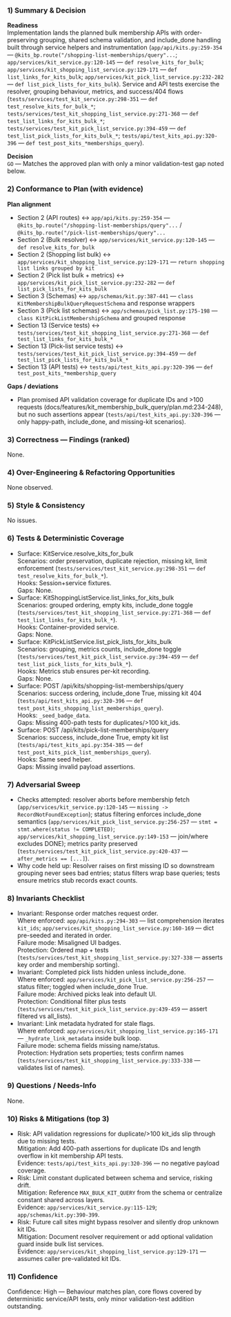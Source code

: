 ### 1) Summary & Decision
**Readiness**  
Implementation lands the planned bulk membership APIs with order-preserving grouping, shared schema validation, and include_done handling built through service helpers and instrumentation (`app/api/kits.py:259-354` — `@kits_bp.route("/shopping-list-memberships/query"...`; `app/services/kit_service.py:120-145` — `def resolve_kits_for_bulk`; `app/services/kit_shopping_list_service.py:129-171` — `def list_links_for_kits_bulk`; `app/services/kit_pick_list_service.py:232-282` — `def list_pick_lists_for_kits_bulk`). Service and API tests exercise the resolver, grouping behaviour, metrics, and success/404 flows (`tests/services/test_kit_service.py:298-351` — `def test_resolve_kits_for_bulk_*`; `tests/services/test_kit_shopping_list_service.py:271-368` — `def test_list_links_for_kits_bulk_*`; `tests/services/test_kit_pick_list_service.py:394-459` — `def test_list_pick_lists_for_kits_bulk_*`; `tests/api/test_kits_api.py:320-396` — `def test_post_kits_*memberships_query`).

**Decision**  
`GO` — Matches the approved plan with only a minor validation-test gap noted below.

### 2) Conformance to Plan (with evidence)
**Plan alignment**
- Section 2 (API routes) ↔ `app/api/kits.py:259-354` — `@kits_bp.route("/shopping-list-memberships/query"...` / `@kits_bp.route("/pick-list-memberships/query"...`
- Section 2 (Bulk resolver) ↔ `app/services/kit_service.py:120-145` — `def resolve_kits_for_bulk`
- Section 2 (Shopping list bulk) ↔ `app/services/kit_shopping_list_service.py:129-171` — `return shopping list links grouped by kit`
- Section 2 (Pick list bulk + metrics) ↔ `app/services/kit_pick_list_service.py:232-282` — `def list_pick_lists_for_kits_bulk`
- Section 3 (Schemas) ↔ `app/schemas/kit.py:387-441` — `class KitMembershipBulkQueryRequestSchema` and response wrappers
- Section 3 (Pick list schemas) ↔ `app/schemas/pick_list.py:175-198` — `class KitPickListMembershipSchema` and grouped response
- Section 13 (Service tests) ↔ `tests/services/test_kit_shopping_list_service.py:271-368` — `def test_list_links_for_kits_bulk_*`
- Section 13 (Pick-list service tests) ↔ `tests/services/test_kit_pick_list_service.py:394-459` — `def test_list_pick_lists_for_kits_bulk_*`
- Section 13 (API tests) ↔ `tests/api/test_kits_api.py:320-396` — `def test_post_kits_*membership_query`

**Gaps / deviations**
- Plan promised API validation coverage for duplicate IDs and >100 requests (docs/features/kit_membership_bulk_query/plan.md:234-248), but no such assertions appear (`tests/api/test_kits_api.py:320-396` — only happy-path, include_done, and missing-kit scenarios).

### 3) Correctness — Findings (ranked)
None.

### 4) Over-Engineering & Refactoring Opportunities
None observed.

### 5) Style & Consistency
No issues.

### 6) Tests & Deterministic Coverage
- Surface: KitService.resolve_kits_for_bulk  
  Scenarios: order preservation, duplicate rejection, missing kit, limit enforcement (`tests/services/test_kit_service.py:298-351` — `def test_resolve_kits_for_bulk_*`).  
  Hooks: Session+service fixtures.  
  Gaps: None.
- Surface: KitShoppingListService.list_links_for_kits_bulk  
  Scenarios: grouped ordering, empty kits, include_done toggle (`tests/services/test_kit_shopping_list_service.py:271-368` — `def test_list_links_for_kits_bulk_*`).  
  Hooks: Container-provided service.  
  Gaps: None.
- Surface: KitPickListService.list_pick_lists_for_kits_bulk  
  Scenarios: grouping, metrics counts, include_done toggle (`tests/services/test_kit_pick_list_service.py:394-459` — `def test_list_pick_lists_for_kits_bulk_*`).  
  Hooks: Metrics stub ensures per-kit recording.  
  Gaps: None.
- Surface: POST /api/kits/shopping-list-memberships/query  
  Scenarios: success ordering, include_done True, missing kit 404 (`tests/api/test_kits_api.py:320-396` — `def test_post_kits_shopping_list_memberships_query`).  
  Hooks: `_seed_badge_data`.  
  Gaps: Missing 400-path tests for duplicates/>100 kit_ids.
- Surface: POST /api/kits/pick-list-memberships/query  
  Scenarios: success, include_done True, empty kit list (`tests/api/test_kits_api.py:354-385` — `def test_post_kits_pick_list_memberships_query`).  
  Hooks: Same seed helper.  
  Gaps: Missing invalid payload assertions.

### 7) Adversarial Sweep
- Checks attempted: resolver aborts before membership fetch (`app/services/kit_service.py:120-145` — `missing -> RecordNotFoundException`); status filtering enforces include_done semantics (`app/services/kit_pick_list_service.py:256-257` — `stmt = stmt.where(status != COMPLETED)`; `app/services/kit_shopping_list_service.py:149-153` — join/where excludes DONE); metrics parity preserved (`tests/services/test_kit_pick_list_service.py:420-437` — `after_metrics == [...]`).  
- Why code held up: Resolver raises on first missing ID so downstream grouping never sees bad entries; status filters wrap base queries; tests ensure metrics stub records exact counts.

### 8) Invariants Checklist
- Invariant: Response order matches request order.  
  Where enforced: `app/api/kits.py:294-303` — list comprehension iterates `kit_ids`; `app/services/kit_shopping_list_service.py:160-169` — dict pre-seeded and iterated in order.  
  Failure mode: Misaligned UI badges.  
  Protection: Ordered map + tests (`tests/services/test_kit_shopping_list_service.py:327-338` — asserts key order and membership sorting).
- Invariant: Completed pick lists hidden unless include_done.  
  Where enforced: `app/services/kit_pick_list_service.py:256-257` — status filter; toggled when include_done True.  
  Failure mode: Archived picks leak into default UI.  
  Protection: Conditional filter plus tests (`tests/services/test_kit_pick_list_service.py:439-459` — assert filtered vs all_lists).
- Invariant: Link metadata hydrated for stale flags.  
  Where enforced: `app/services/kit_shopping_list_service.py:165-171` — `_hydrate_link_metadata` inside bulk loop.  
  Failure mode: schema fields missing name/status.  
  Protection: Hydration sets properties; tests confirm names (`tests/services/test_kit_shopping_list_service.py:333-338` — validates list of names).

### 9) Questions / Needs-Info
None.

### 10) Risks & Mitigations (top 3)
- Risk: API validation regressions for duplicate/>100 kit_ids slip through due to missing tests.  
  Mitigation: Add 400-path assertions for duplicate IDs and length overflow in kit membership API tests.  
  Evidence: `tests/api/test_kits_api.py:320-396` — no negative payload coverage.
- Risk: Limit constant duplicated between schema and service, risking drift.  
  Mitigation: Reference `MAX_BULK_KIT_QUERY` from the schema or centralize constant shared across layers.  
  Evidence: `app/services/kit_service.py:115-129`; `app/schemas/kit.py:390-399`.
- Risk: Future call sites might bypass resolver and silently drop unknown kit IDs.  
  Mitigation: Document resolver requirement or add optional validation guard inside bulk list services.  
  Evidence: `app/services/kit_shopping_list_service.py:129-171` — assumes caller pre-validated kit IDs.

### 11) Confidence
Confidence: High — Behaviour matches plan, core flows covered by deterministic service/API tests, only minor validation-test addition outstanding.
